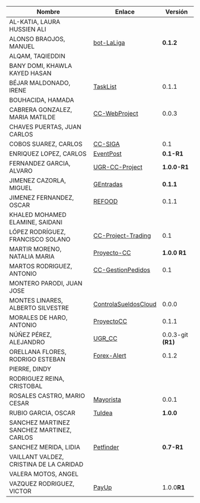 | Nombre | Enlace | Versión |
|--------|--------|---------|
|AL-KATIA, LAURA HUSSIEN ALI | | |
|ALONSO BRAOJOS, MANUEL | [bot-LaLiga](https://github.com/manuelalonsobraojos/cc-proyecto) | **0.1.2** |
|ALQAM, TAQIEDDIN | | |
|BANY DOMI, KHAWLA KAYED HASAN | | |
|BÉJAR MALDONADO, IRENE | [TaskList](https://github.com/ibe16/CC-19-20-Proyecto) | 0.1.1 |
|BOUHACIDA, HAMADA | | |
|CABRERA GONZALEZ, MARIA MATILDE | [CC-WebProject](https://github.com/mati3/CC-WebProject) | 0.0.3 |
|CHAVES PUERTAS, JUAN CARLOS | | |
|COBOS SUAREZ, CARLOS | [CC-SIGA](https://github.com/kcobos/CC-SIGA) | 0.1 |
|ENRIQUEZ LOPEZ, CARLOS | [EventPost](https://github.com/carlos-el/EventPost-CCProject) | **0.1-R1** |
|FERNANDEZ GARCIA, ALVARO | [UGR-CC-Project](https://github.com/alvarillo89/UGR-CC-Project) | **1.0.0-R1** |
|JIMENEZ CAZORLA, MIGUEL | [GEntradas](https://github.com/iMiguel10/Proyecto-CC)| **0.1.1** |
|JIMENEZ FERNANDEZ, OSCAR | [REFOOD](https://github.com/yoskitar/Cloud-Computing-CC) | 0.1.1 |
|KHALED MOHAMED ELAMINE, SAIDANI | | |
|LÓPEZ RODRÍGUEZ, FRANCISCO SOLANO | [CC-Project-Trading](https://github.com/Solano96/CC-Project-Trading) | 0.1 |
|MARTIR MORENO, NATALIA MARIA |[Proyecto-CC](https://github.com/natalia2911/Proyecto-CloudComputing) |**1.0.0 R1**|
|MARTOS RODRIGUEZ, ANTONIO | [CC-GestionPedidos](https://github.com/toniMR/CC-GestionPedidos) | 0.1 |
|MONTERO PARODI, JUAN JOSE | | |
|MONTES LINARES, ALBERTO SILVESTRE | [ControlaSueldosCloud](https://github.com/albertosml/ControlaSueldosCloud) | 0.0.0 |
|MORALES DE HARO, ANTONIO | [ProyectoCC](https://github.com/antmordhar/ProyectoCC) | 0.1.1 | 
|NÚÑEZ PÉREZ, ALEJANDRO|[UGR_CC](https://www.github.com/Alxe/UGR_CC)|0.0.3-git **(R1)**|
|ORELLANA FLORES, RODRIGO ESTEBAN | [Forex-Alert](https://github.com/rodrigo-orellana/Forex-Alert) | 0.1.2 |
|PIERRE, DINDY | | |
|RODRIGUEZ REINA, CRISTOBAL | | |
|ROSALES CASTRO, MARIO CESAR | [Mayorista](https://github.com/mcrosales/CC-19-20-Proyecto) | 0.0.1 |
|RUBIO GARCIA, OSCAR | [TuIdea](https://github.com/OscarRubioGarcia/CCProyecto) | **1.0.0** |
|SANCHEZ MARTINEZ SANCHEZ MARTINEZ, CARLOS | | |
|SANCHEZ MERIDA, LIDIA | [Petfinder](https://github.com/lidiasm/ProyectoCC) | **0.7-R1** |
|VAILLANT VALDEZ, CRISTINA DE LA CARIDAD | | |
|VALERA MOTOS, ANGEL | | |
|VAZQUEZ RODRIGUEZ, VICTOR | [PayUp](https://github.com/Varrrro/pay-up) | 1.0.0**R1** |
